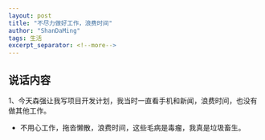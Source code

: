 ```yaml
---
layout: post
title: "不尽力做好工作，浪费时间"
author: "ShanDaMing"
tags: 生活
excerpt_separator: <!--more-->
---
```


## 说话内容
1、今天森强让我写项目开发计划，<!--more-->我当时一直看手机和新闻，浪费时间，也没有做其他工作。
* 不用心工作，拖沓懒散，浪费时间，这些毛病是毒瘤，我真是垃圾畜生。
